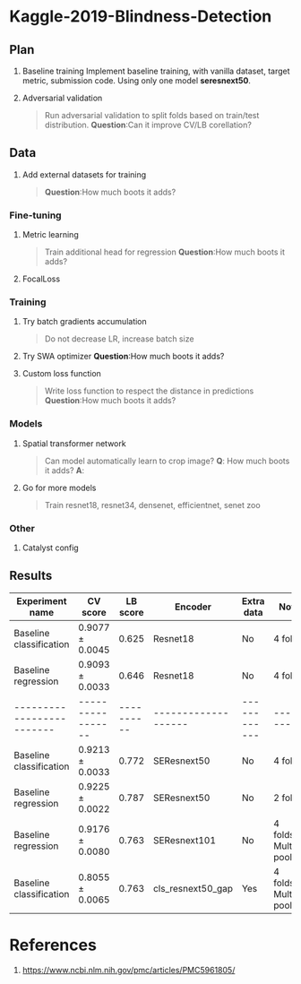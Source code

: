# Kaggle-2019-Blindness-Detection

## Plan

1. Baseline training
Implement baseline training, with vanilla dataset, target metric, submission code.
Using only one model **seresnext50**.

1. Adversarial validation
    > Run adversarial validation to split folds based on train/test distribution. 
    **Question**:Can it improve CV/LB corellation? 

## Data

1. Add external datasets for training
    > **Question**:How much boots it adds? 


### Fine-tuning
1. Metric learning
    > Train additional head for regression
    **Question**:How much boots it adds? 

1. FocalLoss

### Training
1. Try batch gradients accumulation
    > Do not decrease LR, increase batch size

1. Try SWA optimizer
    **Question**:How much boots it adds? 

1. Custom loss function
    > Write loss function to respect the distance in predictions
      **Question**:How much boots it adds? 

### Models

1. Spatial transformer network
    > Can model automatically learn to crop image?
    **Q**: How much boots it adds? 
    **A**: 

1. Go for more models
    > Train resnet18, resnet34, densenet, efficientnet, senet zoo

### Other

1. Catalyst config

## Results

| Experiment name         | CV score        | LB score | Encoder           | Extra data | Note    |
|-------------------------|-----------------|----------|-------------------|------------|---------|
| Baseline classification | 0.9077 ± 0.0045 | 0.625    | Resnet18          | No         | 4 folds |
| Baseline regression     | 0.9093 ± 0.0033 | 0.646    | Resnet18          | No         | 4 folds |
|-------------------------|-----------------|----------|-------------------|------------|---------|
| Baseline classification | 0.9213 ± 0.0033 | 0.772    | SEResnext50       | No         | 4 folds |
| Baseline regression     | 0.9225 ± 0.0022 | 0.787    | SEResnext50       | No         | 2 folds |
| Baseline regression     | 0.9176 ± 0.0080 | 0.763    | SEResnext101      | No         | 4 folds, Multi-pooling |
| Baseline classification | 0.8055 ± 0.0065 | 0.763    | cls_resnext50_gap | Yes        | 4 folds, Multi-pooling |

# References

1. https://www.ncbi.nlm.nih.gov/pmc/articles/PMC5961805/